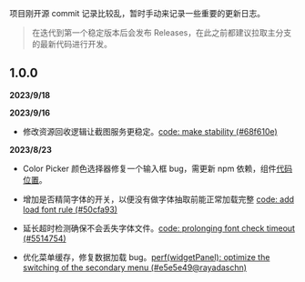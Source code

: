 项目刚开源 commit 记录比较乱，暂时手动来记录一些重要的更新日志。

> 在迭代到第一个稳定版本后会发布 Releases，在此之前都建议拉取主分支的最新代码进行开发。

## 1.0.0

**2023/9/18**

**2023/9/16**

- 修改资源回收逻辑让截图服务更稳定。[code: make stability (#68f610e)](https://github.com/palxiao/poster-design/commit/68f610e63e7220aaf65dbd78ba64a0e082eb42b3)

**2023/8/23**

- Color Picker 颜色选择器修复一个输入框 bug，需更新 npm 依赖，组件[代码位置](https://github.com/palxiao/poster-design/blob/main/src/components/modules/settings/colorSelect.vue)。

- 增加是否精简字体的开关，以便没有做字体抽取前能正常加载完整 [code: add load font rule (#50cfa93)](https://github.com/palxiao/poster-design/commit/50cfa93d190bc97d7011769debf514471e3ee008)

- 延长超时检测确保不会丢失字体文件。[code: prolonging font check timeout (#5514754)](https://github.com/palxiao/poster-design/commit/551475404e153de45e3862fc1af70fb7e1642a51)

- 优化菜单缓存，修复数据加载 bug。[perf(widgetPanel): optimize the switching of the secondary menu (#e5e5e49@rayadaschn)](https://github.com/palxiao/poster-design/commit/e5e5e492e32f739edd5da94f1eab0a54d61dfc4f)